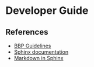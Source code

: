 # Developer Guide

## References

* [BBP Guidelines](https://bbpteam.epfl.ch/project/spaces/display/BBPSTD/Python)
* [Sphinx documentation](https://bbpteam.epfl.ch/project/spaces/pages/viewpage.action?pageId=45486102)
* [Markdown in Sphinx](https://myst-parser.readthedocs.io/en/latest/syntax/syntax.html)